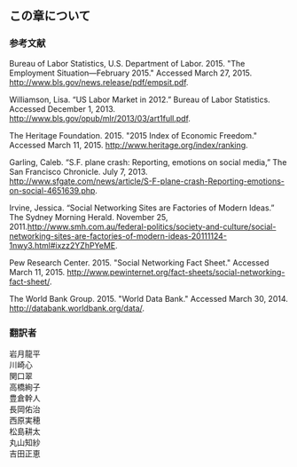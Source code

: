 ## この章について

### 参考文献

Bureau of Labor Statistics, U.S. Department of Labor. 2015. "The Employment Situation—February 2015." Accessed March 27, 2015. http://www.bls.gov/news.release/pdf/empsit.pdf.

Williamson, Lisa. “US Labor Market in 2012.” Bureau of Labor Statistics. Accessed December 1, 2013. http://www.bls.gov/opub/mlr/2013/03/art1full.pdf.

The Heritage Foundation. 2015. "2015 Index of Economic Freedom." Accessed March 11, 2015. http://www.heritage.org/index/ranking.

Garling, Caleb. “S.F. plane crash: Reporting, emotions on social media,” The San Francisco Chronicle. July 7, 2013. http://www.sfgate.com/news/article/S-F-plane-crash-Reporting-emotions-on-social-4651639.php.

Irvine, Jessica. “Social Networking Sites are Factories of Modern Ideas.” The Sydney Morning Herald. November 25, 2011.http://www.smh.com.au/federal-politics/society-and-culture/social-networking-sites-are-factories-of-modern-ideas-20111124-1nwy3.html#ixzz2YZhPYeME.

Pew Research Center. 2015. "Social Networking Fact Sheet." Accessed March 11, 2015. http://www.pewinternet.org/fact-sheets/social-networking-fact-sheet/.

The World Bank Group. 2015. "World Data Bank." Accessed March 30, 2014. http://databank.worldbank.org/data/.

### 翻訳者
岩月龍平
<br>川崎心
<br>関口翠
<br>高橋絢子
<br>豊倉幹人
<br>長岡佑治
<br>西原実穂
<br>松島耕太
<br>丸山知紗
<br>吉田正恵